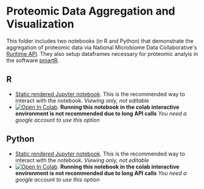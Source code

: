 # Proteomic Data Aggregation and Visualization

This folder includes two notebooks (in R and Python) that demonstrate the aggregation of proteomic data via National Microbiome Data Collaborative's [Runtime API](https://api.microbiomedata.org/docs). They also setup dataframes necessary for proteomic analyis in the software [pmartR](https://shinyproxy.emsl.pnnl.gov/app/pmart). 

## R
- [Static rendered Jupyter notebook](https://nbviewer.org/github/microbiomedata/nmdc_notebooks/blob/main/proteomic_aggregation/R/proteomic_aggregation.ipynb). This is the recommended way to interact with the notebook. _Viewing only, not editable_
- [![Open In Colab](https://colab.research.google.com/assets/colab-badge.svg)](https://colab.research.google.com/github/microbiomedata/nmdc_notebooks/blob/main/proteomic_aggregation/R/proteomic_aggregation.ipynb). **Running this notebook in the colab interactive environment is not recommended due to long API calls** _You need a google account to use this option_

## Python
- [Static rendered Jupyter notebook](https://nbviewer.org/github/microbiomedata/nmdc_notebooks/blob/main/proteomic_aggregation/python/proteomic_aggregation.ipynb). This is the recommended way to interact with the notebook. _Viewing only, not editable_
- [![Open In Colab](https://colab.research.google.com/assets/colab-badge.svg)](https://colab.research.google.com/github/microbiomedata/nmdc_notebooks/blob/main/proteomic_aggregation/python/proteomic_aggregation.ipynb). **Running this notebook in the colab interactive environment is not recommended due to long API calls** _You need a google account to use this option_
